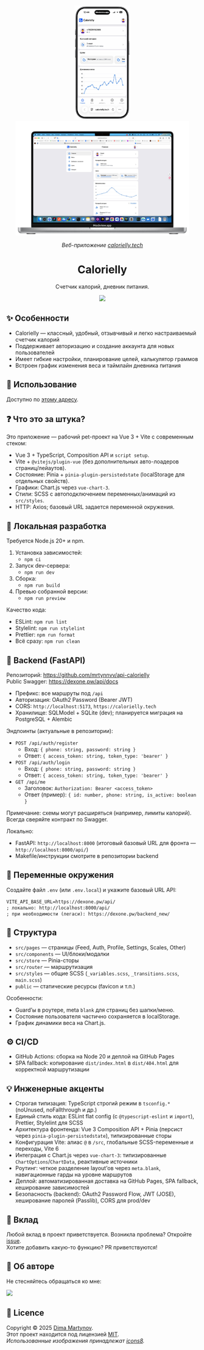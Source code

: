 
 <p align="center">

  <img height="300"  src="./mockups/iphone.png"/>

  <img height="300"  src="./mockups/mac.png"/>

</p>

<p align="center">
  <i>Веб-приложение <a href="https://calorielly.tech">calorielly.tech</a> </i>
</p>
<h1 align="center">Calorielly</h1>
<p align="center">Счетчик калорий, дневник питания.</p>

<p align="center">
  <a href="https://github.com/Dexone/Calorielly/blob/main/LICENSE">
    <img src="https://img.shields.io/github/license/Dexone/Calorielly?style=flat" />
  </a>
</p>

## ✨ Особенности

- Calorielly — классный, удобный, отзывчивый и легко настраиваемый счетчик калорий
- Поддерживает авторизацию и создание аккаунта для новых пользователей
- Имеет гибкие настройки, планирование целей, калькулятор граммов
- Встроен график изменения веса и таймлайн дневника питания

## 🚀 Использование

Доступно по [этому адресу](https://calorielly.tech).

## ❓ Что это за штука?

Это приложение — рабочий pet-проект на Vue 3 + Vite с современным стеком:

- Vue 3 + TypeScript, Composition API и `script setup`.
- Vite + `@vitejs/plugin-vue` (без дополнительных авто-лоадеров страниц/лейаутов).
- Состояние: Pinia + `pinia-plugin-persistedstate` (localStorage для отдельных свойств).
- Графики: Chart.js через `vue-chart-3`.
- Стили: SCSS с автоподключением переменных/анимаций из `src/styles`.
- HTTP: Axios; базовый URL задается переменной окружения.

## 🧰 Локальная разработка

Требуется Node.js 20+ и npm.

1. Установка зависимостей:
   - `npm ci`
2. Запуск dev-сервера:
   - `npm run dev`
3. Сборка:
   - `npm run build`
4. Превью собранной версии:
   - `npm run preview`

Качество кода:

- ESLint: `npm run lint`
- Stylelint: `npm run stylelint`
- Prettier: `npm run format`
- Всё сразу: `npm run clean`

## 🧩 Backend (FastAPI)

Репозиторий: https://github.com/mrtynnvv/api-calorielly  
Public Swagger: https://dexone.pw/api/docs

- Префикс: все маршруты под `/api`
- Авторизация: OAuth2 Password (Bearer JWT)
- CORS: `http://localhost:5173`, `https://calorielly.tech`
- Хранилище: SQLModel + SQLite (dev); планируется миграция на PostgreSQL + Alembic

Эндпоинты (актуальные в репозитории):

- `POST /api/auth/register`
  - Вход: `{ phone: string, password: string }`
  - Ответ: `{ access_token: string, token_type: 'bearer' }`
- `POST /api/auth/login`
  - Вход: `{ phone: string, password: string }`
  - Ответ: `{ access_token: string, token_type: 'bearer' }`
- `GET /api/me`
  - Заголовок: `Authorization: Bearer <access_token>`
  - Ответ (пример): `{ id: number, phone: string, is_active: boolean }`

Примечание: схемы могут расширяться (например, лимиты калорий). Всегда сверяйте контракт по Swagger.

Локально:

- FastAPI: `http://localhost:8000` (итоговый базовый URL для фронта — `http://localhost:8000/api/`)
- Makefile/инструкции смотрите в репозитории backend

## 🔧 Переменные окружения

Создайте файл `.env` (или `.env.local`) и укажите базовый URL API:

```
VITE_API_BASE_URL=https://dexone.pw/api/
; локально: http://localhost:8000/api/
; при необходимости (легаси): https://dexone.pw/backend_new/
```

## 🧱 Структура

- `src/pages` — страницы (Feed, Auth, Profile, Settings, Scales, Other)
- `src/components` — UI/блоки/модалки
- `src/store` — Pinia-сторы
- `src/router` — маршрутизация
- `src/styles` — общие SCSS (`_variables.scss`, `_transitions.scss`, `main.scss`)
- `public` — статические ресурсы (favicon и т.п.)

Особенности:

- Guard’ы в роутере, meta `blank` для страниц без шапки/меню.
- Состояние пользователя частично сохраняется в localStorage.
- График динамики веса на Chart.js.

## ⚙️ CI/CD

- GitHub Actions: сборка на Node 20 и деплой на GitHub Pages
- SPA fallback: копирование `dist/index.html` в `dist/404.html` для корректной маршрутизации

## 💡 Инженерные акценты

- Строгая типизация: TypeScript строгий режим в `tsconfig.*` (noUnused, noFallthrough и др.)
- Единый стиль кода: ESLint flat config (с `@typescript-eslint` и `import`), Prettier, Stylelint для SCSS
- Архитектура фронтенда: Vue 3 Composition API + Pinia (персист через `pinia-plugin-persistedstate`), типизированные сторы
- Конфигурация Vite: алиас `@` в `/src`, глобальные SCSS-переменные и переходы, Vite 6
- Интеграция с Chart.js через `vue-chart-3`: типизированные `ChartOptions`/`ChartData`, реактивные источники
- Роутинг: четкое разделение layout’ов через `meta.blank`, навигационные гарды на уровне маршрутов
- Деплой: автоматизированная доставка на GitHub Pages, SPA fallback, кеширование зависимостей
- Безопасность (backend): OAuth2 Password Flow, JWT (JOSE), хеширование паролей (Passlib), CORS для prod/dev

## 🤝 Вклад

Любой вклад в проект приветствуется.
Возникла проблема? Откройте [issue](https://github.com/Dexone/Calorielly/issues/new/choose).  
Хотите добавить какую-то функцию? PR приветствуются!

## 👤 Об авторе

Не стесняйтесь обращаться ко мне:

<a href="https://t.me/mrtynnvv"><img src="https://img.shields.io/badge/Telegram-2CA5E0?logo=telegram&logoColor=white" /></a>



## 📝 Licence

Copyright © 2025 [Dima Martynov](https://github.com/dexone).<br />
Этот проект находится под лицензией [MIT](https://github.com/Dexone/Calorielly/blob/main/LICENSE).<br />
_Использованные изображения принадлежат [icons8](https://icons8.ru/)._
